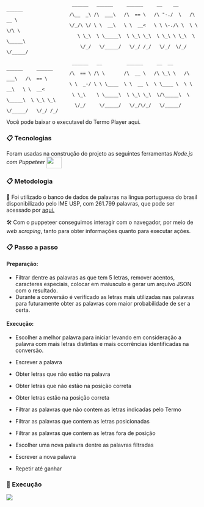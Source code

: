                             ______   ______     ______     __    __     ______             
                           /\__  _\ /\  ___\   /\  == \   /\ "-./  \   /\  __ \            
                           \/_/\ \/ \ \  __\   \ \  __<   \ \ \-./\ \  \ \ \/\ \           
                              \ \_\  \ \_____\  \ \_\ \_\  \ \_\ \ \_\  \ \_____\          
                               \/_/   \/_____/   \/_/ /_/   \/_/  \/_/   \/_____/          
                                                                      
                            ______   __         ______     __  __     ______     ______    
                           /\  == \ /\ \       /\  __ \   /\ \_\ \   /\  ___\   /\  == \   
                           \ \  _-/ \ \ \____  \ \  __ \  \ \____ \  \ \  __\   \ \  __<   
                            \ \_\    \ \_____\  \ \_\ \_\  \/\_____\  \ \_____\  \ \_\ \_\ 
                             \/_/     \/_____/   \/_/\/_/   \/_____/   \/_____/   \/_/ /_/ 
                                                                               
                                                                               
																																							 
Você pode baixar o executavel do Termo Player aqui.

### 📋 Tecnologias

Foram usadas na construção do projeto as seguintes ferramentas *Node.js com Puppeteer*
<img align="center" height="30" width="40" src="https://cdn.jsdelivr.net/gh/devicons/devicon/icons/nodejs/nodejs-original.svg" />

### 📋 Metodologia

🎲 Foi utilizado o banco de dados de palavras na língua portuguesa do brasil disponibilizado pelo IME USP, com 261.799 palavras, que pode ser acessado por <a href="https://www.ime.usp.br/~pf/dicios/index.html"> aqui. </a>

🛠 Com o puppeteer conseguimos interagir com o navegador, por meio de *web scraping*, tanto para obter informações quanto para executar ações.

### 📋 Passo a passo
#### Preparação:
- Filtrar dentre as palavras as que tem 5 letras, remover acentos, caracteres especiais, colocar em maiusculo e gerar um arquivo JSON com o resultado.
- Durante a conversão é verificado as letras mais utilizadas nas palavras para futuramente obter as palavras com maior probabilidade de ser a certa.

#### Execução: 
- Escolher a melhor palavra para iniciar levando em consideração a palavra com mais letras distintas e mais ocorrências identificadas na conversão. 
- Escrever a palavra

- Obter letras que não estão na palavra 
- Obter letras que não estão na posição correta
- Obter letras estão na posição correta

- Filtrar as palavras que não contem as letras indicadas pelo Termo
- Filtrar as palavras que contem as letras posicionadas
- Filtrar as palavras que contem as letras fora de posição

- Escolher uma nova palavra dentre as palavras filtradas
- Escrever a nova palavra

- Repetir até ganhar

### 🚀 Execução
<img src="https://s10.gifyu.com/images/2022-04-22-09-50-39.gif">
